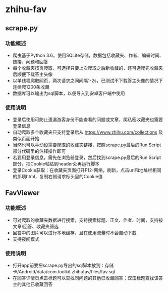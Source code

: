 # zhihu-fav
## scrape.py
### 功能概述
* 爬虫基于Python 3.6，使用SQLite存储，数据包括收藏夹、作者、编辑时间、链接、问题和回答
* 每个收藏夹按页爬取，可选择只要上次爬取之后新收藏的，还可选爬完收藏夹后顺便下载答主头像
* 以单线程爬取网页，两次请求之间间隔1-2s，已测试不下载答主头像的情况下连续爬1200条收藏
* 数据库可以输出为sql脚本，以便导入到安卓客户端中使用
### 使用说明
* 登录后使用可防止遗漏游客身份不能查看的问题或文章，爬私密收藏夹也需要登录信息
* 自动爬取多个收藏夹只支持登录后从 https://www.zhihu.com/collections 及类似页面开始
* 当然也可以手动设需要爬取的收藏夹链接，按照scrape.py最后的Run Script部分代码里的注释操作即可
* 若要用登录信息，需先在浏览器登录，然后找到scrape.py最后的Run Script部分，把Cookie粘贴到header处再运行脚本
* 登录Cookie获取：在收藏夹页面打开F12-网络，刷新，点击url和地址栏相同的那项html，复制右侧请求标头里的Cookie值

## FavViewer
### 功能概述
* 可对爬取的收藏夹数据进行搜索，支持搜索标题、正文、作者、时间，支持按文章/回答、收藏夹筛选
* 回答中的图片可以进行本地缓存，且在使用流量时不会自动下载
* 支持夜间模式
### 使用说明
* 打开app前要把scrape.py导出的sql脚本放到：存储卡/Android/data/com.toolkit.zhihufav/files/fav.sql
* 在回答详情页点击标题可以查找同问题的其他已收藏回答；双击标题查找该答主的其他已收藏回答
